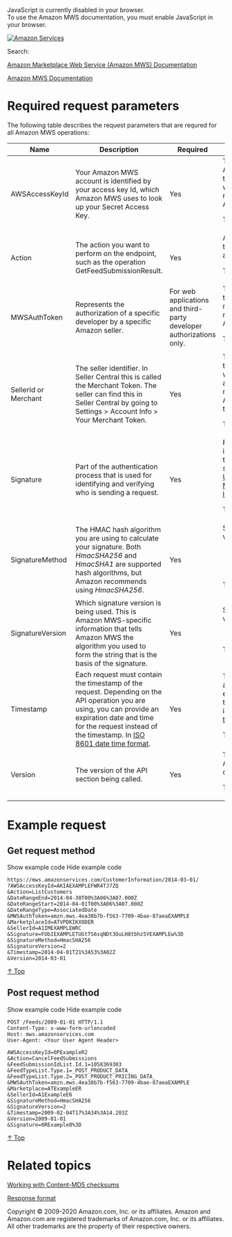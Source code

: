 <div id="MWSDX_noscript">

JavaScript is currently disabled in your browser.  
To use the Amazon MWS documentation, you must enable JavaScript in your
browser.

</div>

<div id="MWSDX_divtop">

[![Amazon
Services](https://images-na.ssl-images-amazon.com/images/G/08/mwsportal/fr_FR/amazonservices.gif "Amazon Services")](http://services.amazon.fr)

<div id="MWSDX_search">

<span id="MWSDX_searchlbl">Search:</span>

</div>

  
<span id="MWSDX_titlebar">[Amazon Marketplace Web Service (Amazon MWS)
Documentation](https://developer.amazonservices.fr/gp/mws/docs.html)</span>

</div>

<div id="MWSDX_divbottom">

<div id="MWSDX_divleft">

<div id="MWSDX_toc">

</div>

</div>

<div id="MWSDX_divright">

<div id="MWSDX_content">

<span id="MWSDX_breadcrumbs">[Amazon MWS
Documentation](https://developer.amazonservices.fr/gp/mws/docs.html)</span>

<div id="DG_RequiredRequestParameters" class="nested0">

# Required request parameters

<div class="body">

<div class="p">

The following table describes the request parameters that are requred
for all <span class="ph">Amazon MWS</span> operations:

<div class="tablenoborder">

<table class="table" data-cellpadding="4" data-cellspacing="0" data-summary="" data-frame="border" data-border="1" data-rules="all">
<colgroup>
<col style="width: 25%" />
<col style="width: 25%" />
<col style="width: 25%" />
<col style="width: 25%" />
</colgroup>
<thead class="thead" data-align="left">
<tr class="header row">
<th id="d9127e66" class="entry" data-valign="top" width="16.666666666666664%">Name</th>
<th id="d9127e69" class="entry" data-valign="top" width="33.33333333333333%">Description</th>
<th id="d9127e72" class="entry" data-valign="top" width="16.666666666666664%">Required</th>
<th id="d9127e75" class="entry" data-valign="top" width="33.33333333333333%">Valid values</th>
</tr>
</thead>
<tbody class="tbody">
<tr class="odd row">
<td class="entry" data-valign="top" width="16.666666666666664%" headers="d9127e66 "><span class="keyword parmname">AWSAccessKeyId</span></td>
<td class="entry" data-valign="top" width="33.33333333333333%" headers="d9127e69 ">Your <span class="ph">Amazon MWS</span> account is identified by your access key Id, which <span class="ph">Amazon MWS</span> uses to look up your Secret Access Key.</td>
<td class="entry center" data-valign="top" width="16.666666666666664%" headers="d9127e72 ">Yes</td>
<td class="entry" data-valign="top" width="33.33333333333333%" headers="d9127e75 ">The <span class="keyword parmname">AWSAccessKeyId</span> that you received when you registered for <span class="ph">Amazon MWS</span>.
<p><span class="ph">Type: xs:string</span></p></td>
</tr>
<tr class="even row">
<td class="entry" data-valign="top" width="16.666666666666664%" headers="d9127e66 "><span class="keyword parmname">Action</span></td>
<td class="entry" data-valign="top" width="33.33333333333333%" headers="d9127e69 ">The action you want to perform on the endpoint, such as the operation <span class="keyword apiname">GetFeedSubmissionResult</span>.</td>
<td class="entry center" data-valign="top" width="16.666666666666664%" headers="d9127e72 ">Yes</td>
<td class="entry" data-valign="top" width="33.33333333333333%" headers="d9127e75 ">Any valid action for the endpoint you are calling.
<p><span class="ph">Type: xs:string</span></p></td>
</tr>
<tr class="odd row">
<td class="entry" data-valign="top" width="16.666666666666664%" headers="d9127e66 "><span class="keyword parmname">MWSAuthToken</span></td>
<td class="entry" data-valign="top" width="33.33333333333333%" headers="d9127e69 ">Represents the authorization of a specific developer by a specific Amazon seller.</td>
<td class="entry center" data-valign="top" width="16.666666666666664%" headers="d9127e72 ">For web applications and third-party developer authorizations only.</td>
<td class="entry" data-valign="top" width="33.33333333333333%" headers="d9127e75 ">The authorization token that you received when you registered for <span class="ph">Amazon MWS</span>.
<p><span class="ph">Type: xs:string</span></p></td>
</tr>
<tr class="even row">
<td class="entry" data-valign="top" width="16.666666666666664%" headers="d9127e66 "><span class="keyword parmname">SellerId</span> or <span class="keyword parmname">Merchant</span></td>
<td class="entry" data-valign="top" width="33.33333333333333%" headers="d9127e69 ">The seller identifier. In Seller Central this is called the Merchant Token. The seller can find this in Seller Central by going to <span class="ph uicontrol">Settings</span> <span class="ph uicontrol">&gt;</span> <span class="ph uicontrol">Account Info</span> <span class="ph uicontrol">&gt;</span> <span class="ph uicontrol">Your Merchant Token</span>.</td>
<td class="entry center" data-valign="top" width="16.666666666666664%" headers="d9127e72 ">Yes</td>
<td class="entry" data-valign="top" width="33.33333333333333%" headers="d9127e75 ">The seller identifier that the seller used when they authorized you to make calls to <span class="ph">Amazon MWS</span> on their behalf.
<p><span class="ph">Type: xs:string</span></p></td>
</tr>
<tr class="odd row">
<td class="entry" data-valign="top" width="16.666666666666664%" headers="d9127e66 "><span class="keyword parmname">Signature</span></td>
<td class="entry" data-valign="top" width="33.33333333333333%" headers="d9127e69 ">Part of the authentication process that is used for identifying and verifying who is sending a request.</td>
<td class="entry center" data-valign="top" width="16.666666666666664%" headers="d9127e72 ">Yes</td>
<td class="entry" data-valign="top" width="33.33333333333333%" headers="d9127e75 ">For more information on how to calculate the signature, see <a href="DG_ClientLibraries.md" class="xref">Using the Amazon MWS client libraries</a>.
<p><span class="ph">Type: xs:string</span></p></td>
</tr>
<tr class="even row">
<td class="entry" data-valign="top" width="16.666666666666664%" headers="d9127e66 "><span class="keyword parmname">SignatureMethod</span></td>
<td class="entry" data-valign="top" width="33.33333333333333%" headers="d9127e69 ">The HMAC hash algorithm you are using to calculate your signature. Both <var class="keyword varname">HmacSHA256</var> and <var class="keyword varname">HmacSHA1</var> are supported hash algorithms, but Amazon recommends using <var class="keyword varname">HmacSHA256</var>.</td>
<td class="entry center" data-valign="top" width="16.666666666666664%" headers="d9127e72 ">Yes</td>
<td class="entry" data-valign="top" width="33.33333333333333%" headers="d9127e75 "><span class="keyword parmname">SignatureMethod</span> values:
<ul>
<li><var class="keyword varname">HmacSHA256</var> (recommended)</li>
<li><var class="keyword varname">HmacSHA1</var></li>
</ul>
<p><span class="ph">Type: xs:string</span></p></td>
</tr>
<tr class="odd row">
<td class="entry" data-valign="top" width="16.666666666666664%" headers="d9127e66 "><span class="keyword parmname">SignatureVersion</span></td>
<td class="entry" data-valign="top" width="33.33333333333333%" headers="d9127e69 ">Which signature version is being used. This is <span class="ph">Amazon MWS</span>-specific information that tells <span class="ph">Amazon MWS</span> the algorithm you used to form the string that is the basis of the signature.</td>
<td class="entry center" data-valign="top" width="16.666666666666664%" headers="d9127e72 ">Yes</td>
<td class="entry" data-valign="top" width="33.33333333333333%" headers="d9127e75 "><span class="keyword parmname">SignatureVersion</span> values:
<ul>
<li><var class="keyword varname">2</var></li>
</ul>
<p><span class="ph">Type: xs:string</span></p></td>
</tr>
<tr class="even row">
<td class="entry" data-valign="top" width="16.666666666666664%" headers="d9127e66 "><span class="keyword parmname">Timestamp</span></td>
<td class="entry" data-valign="top" width="33.33333333333333%" headers="d9127e69 ">Each request must contain the timestamp of the request. Depending on the API operation you are using, you can provide an expiration date and time for the request instead of the timestamp. In <span class="ph"><a href="../dev_guide/DG_ISO8601.md" class="xref">ISO 8601 date time format</a></span>.</td>
<td class="entry center" data-valign="top" width="16.666666666666664%" headers="d9127e72 ">Yes</td>
<td class="entry" data-valign="top" width="33.33333333333333%" headers="d9127e75 ">The current date and time or the expiration date and time for the request in <span class="ph"><a href="../dev_guide/DG_ISO8601.md" class="xref">ISO 8601 date time format</a></span>.
<p><span class="ph">Type: xs:dateTime</span></p></td>
</tr>
<tr class="odd row">
<td class="entry" data-valign="top" width="16.666666666666664%" headers="d9127e66 "><span class="keyword parmname">Version</span></td>
<td class="entry" data-valign="top" width="33.33333333333333%" headers="d9127e69 ">The version of the API section being called.</td>
<td class="entry center" data-valign="top" width="16.666666666666664%" headers="d9127e72 ">Yes</td>
<td class="entry" data-valign="top" width="33.33333333333333%" headers="d9127e75 ">The version of the API section being called.
<p><span class="ph">Type: xs:string</span></p></td>
</tr>
</tbody>
</table>

</div>

</div>

</div>

</div>

<div id="Examples" class="topic reference nested0">

# Example request

<div class="body refbody">

<div class="section">

## Get request method

<span class="ph expander"> <span class="keyword parmname xshow">Show
example code</span> <span class="keyword parmname xhide">Hide example
code</span> </span>

<div class="sectiondiv content">

``` pre
https://mws.amazonservices.com/CustomerInformation/2014-03-01/
?AWSAccessKeyId=AKIAEXAMPLEFWR4TJ7ZQ
&Action=ListCustomers
&DateRangeEnd=2014-04-30T00%3A06%3A07.000Z
&DateRangeStart=2014-04-01T00%3A06%3A07.000Z
&DateRangeType=AssociatedDate
&MWSAuthToken=amzn.mws.4ea38b7b-f563-7709-4bae-87aeaEXAMPLE
&MarketplaceId=ATVPDKIKX0DER
&SellerId=A1IMEXAMPLEWRC
&Signature=FUbIEXAMPLETUGtTS6sqNDt3OuLH8tbhz5YEXAMPLEw%3D
&SignatureMethod=HmacSHA256
&SignatureVersion=2
&Timestamp=2014-04-01T21%3A53%3A02Z
&Version=2014-03-01
```

<a href="#Examples" class="xref">↑ Top</a>

</div>

</div>

<div class="section">

## Post request method

<span class="ph expander"> <span class="keyword parmname xshow">Show
example code</span> <span class="keyword parmname xhide">Hide example
code</span> </span>

<div class="sectiondiv content">

``` pre
POST /Feeds/2009-01-01 HTTP/1.1
Content-Type: x-www-form-urlencoded
Host: mws.amazonservices.com
User-Agent: <Your User Agent Header>

AWSAccessKeyId=0PExampleR2
&Action=CancelFeedSubmissions
&FeedSubmissionIdList.Id.1=1058369303
&FeedTypeList.Type.1=_POST_PRODUCT_DATA_
&FeedTypeList.Type.2=_POST_PRODUCT_PRICING_DATA_
&MWSAuthToken=amzn.mws.4ea38b7b-f563-7709-4bae-87aeaEXAMPLE
&Marketplace=ATExampleER
&SellerId=A1ExampleE6
&SignatureMethod=HmacSHA256
&SignatureVersion=2
&Timestamp=2009-02-04T17%3A34%3A14.203Z
&Version=2009-01-01
&Signature=0RExample0%3D
```

<a href="#Examples" class="xref">↑ Top</a>

</div>

</div>

</div>

</div>

<div id="RelatedTopics" class="topic nested0">

# Related topics

<div class="body">

<a href="DG_MD5.md" class="xref">Working with Content-MD5 checksums</a>

<a href="../dev_guide/DG_ResponseFormat.md" class="xref">Response format</a>

</div>

</div>

<div id="MWSDX_footer">

Copyright © 2009-2020 Amazon.com, Inc. or its affiliates. Amazon and
Amazon.com are registered trademarks of Amazon.com, Inc. or its
affiliates. All other trademarks are the property of their respective
owners.

</div>

</div>

</div>

<div style="clear: both;">

</div>

</div>
